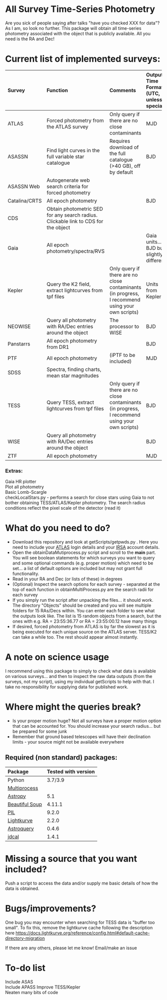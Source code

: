 # All Survey Time-Series Photometry
Are you sick of people saying after talks "have you checked XXX for data"? As I am, so look no further. This package will obtain all time-series photometry associated with the object that is publicly available. All you need is the RA and Dec!

  
# Current list of implemented surveys:  

| Survey      | Function  | Comments     |  Output Time Format (UTC, unless special)  |
| :---        |    :----   |    :----       | :----       |
| ATLAS        |    Forced photometry from the ATLAS survey     |    Only query if there are no close contaminants       | MJD | 
| ASASSN        |    Find light curves in the full variable star catalogue     |    Requires download of the full catalogue (>40 GB), off by default  | BJD  |
| ASASSN Web        |    Autogenerate web search criteria for forced photometry   |           |
| Catalina/CRTS        |    All epoch photometry   | |    BJD       |
| CDS        |    Obtain photometric SED for any search radius. Clickable link to CDS for the object   |           |
| Gaia        |    All epoch photometry/spectra/RVS   |   | Gaia units... BJD but slightly different       |
| Kepler        |    Query the K2 field, extract lightcurves from tpf files    |       Only query if there are no close contaminants   (in progress, I recommend using your own scripts) | Units from Kepler |
| NEOWISE        |    Query all photometry with RA/Dec entries around the object   |          The processor to WISE |  BJD |
| Panstarrs        |    All epoch photometry from DR1   | |     BJD      |
| PTF        |    All epoch photometry   |          (iPTF to be included) |  MJD   |
| SDSS        |    Spectra, finding charts, mean star magnitudes   |           |
| TESS        |    Query TESS, extract lightcurves from tpf files   |        Only query if there are no close contaminants  (in progress, I recommend using your own scripts) | BJD | 
| WISE        |    Query all photometry with RA/Dec entries around the object  | |    BJD       |
| ZTF        |    All epoch photometry  | |    MJD       |


  


### Extras:  
Gaia HR plotter  
Plot all photometry  
Basic Lomb-Scargle  
checkLocalStars.py - performs a search for close stars using Gaia to not bother obtaining TESS/ATLAS/Kepler photometry. The search radius conditions reflect the pixel scale of the detector (read it)  




# What do you need to do?
- Download this repository and look at getScripts/getpwds.py  . Here you need to include your [ATLAS](https://fallingstar-data.com/forcedphot/) login details and your [IRSA](https://irsa.ipac.caltech.edu/Missions/ztf.html) account details.
- Open the obtainDataMutiprocess.py script and scroll to the __main__ part.  You will see boolean statements for which surveys you want to query and some optional commands (e.g. proper motion) which need to be set... a list of default options are included but may not grant full functionality.
- Read in your RA and Dec (or lists of these) in degrees
- (Optional) Inspect the search options for each survey - separated at the top of each function in obtainMultiProcess.py are the search radii for each survey
- If you simply run the script after unpacking the files... it should work. The directory "Objects" should be created and you will see multiple folders for 15 RAs/Decs within. You can enter each folder to see what the outputs look like. The list is 15 random objects from a search, but the ones with e.g. RA = 23:55:36.77 or RA = 23:55:00.12 have many things
- If desired, forced photometry from ATLAS is by far the slowest as it is being executed for each unique source on the ATLAS server. TESS/K2 can take a while too. The rest should appear almost instantly.


# A note on science usage
I recommend using this package to simply to check what data is available on various surveys... and then to inspect the raw data outputs (from the surveys, not my script), using my individual getScripts to help with that. I take no responsibility for supplying data for published work.

# Where might the queries break?
- Is your proper motion huge? Not all surveys have a proper motion option that can be accounted for. You should increase your search radius... but be prepared for some junk
- Remember that ground based telescopes will have their declination limits - your source might not be available everywhere
 

## Required (non standard) packages:

| Package      | Tested with version  |
| :---        |    :----   |
| Python | 3.7/3.9 |
|[Multiprocess](https://pypi.org/project/multiprocess/)|  
|[Astropy](https://docs.astropy.org/en/stable/install.html)| 5.1 |   
|[Beautiful Soup](https://pypi.org/project/beautifulsoup4/)| 4.11.1 |  
|[PIL](https://pypi.org/project/Pillow/)| 9.2.0 | 
|[Lightkurve](https://docs.lightkurve.org/about/install.html)| 2.2.0 |  
|[Astroquery](https://astroquery.readthedocs.io/en/latest/)|  0.4.6 |  
|[jdcal](https://pypi.org/project/jdcal/)| 1.4.1 |  


# Missing a source that you want included?
Push a script to access the data and/or supply me basic details of how the data is obtained.

# Bugs/improvements?
One bug you may encounter when searching for TESS data is "buffer too small". To fix this, remove the lightkurve cache following the description here https://docs.lightkurve.org/reference/config.html#default-cache-directory-migration

If there are any others, please let me know! Email/make an issue

# To-do list
Include ASAS  
Include APASS
Improve TESS/Kepler  
Neaten many bits of code


